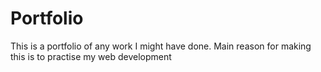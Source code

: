 # Portfolio
This is a portfolio of any work I might have done.
Main reason for making this is to practise my web development
